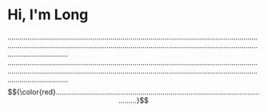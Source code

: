 # Hi, I'm Long
......................................................................................................................................................................................................................................................................................
......................................................................................................................................................................................................................................................................................
$${\color{red}..............................................................................................................}$$
